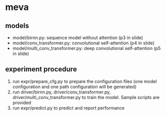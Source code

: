 # meva

## models
* model/birnn.py: sequence model without attention (p3 in slide)
* model/conv_transformer.py: convolutional self-attention (p4 in slide)
* model/multi_conv_transformer.py: deep convolutional self-attention (p5 in slide)

## experiment procedure
1. run expr/prepare_cfg.py to prepare the configuration files (one model configuration and one path configuration will be generated)
2. run driver/birnn.py, driver/conv_transformer.py, driver/multi_conv_transformer.py to train the model. Sample scripts are provided
3. run expr/predict.py to predict and report performance
